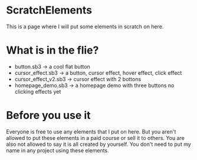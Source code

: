 # ScratchElements

This is a page where I will put some elements in scratch on here.

# What is in the flie?

- button.sb3 &rarr; a cool flat button
- cursor_effect.sb3 &rarr; a button, cursor effect, hover effect, click effect
- cursor_effect_v2.sb3 &rarr; cursor effect with 2 bottons
- homepage_demo.sb3 &rarr; a homepage demo with three buttons no clicking effects yet

# Before you use it 

Everyone is free to use any elements that I put on here. But you aren't allowed to put these elements in a paid course or sell it to others. You are also not allowed to say it is all created by yourself. You don't need to put my name in any project using these elements.
